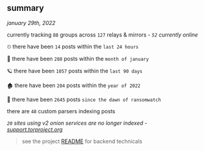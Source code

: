 
## summary
_january 29th, 2022_

currently tracking `88` groups across `127` relays & mirrors - _`52` currently online_

⏲ there have been `14` posts within the `last 24 hours`

🦈 there have been `288` posts within the `month of january`

🪐 there have been `1057` posts within the `last 90 days`

🏚 there have been `284` posts within the `year of 2022`

🦕 there have been `2645` posts `since the dawn of ransomwatch`

there are `48` custom parsers indexing posts

_`20` sites using v2 onion services are no longer indexed - [support.torproject.org](https://support.torproject.org/onionservices/v2-deprecation/)_

> see the project [README](https://github.com/thetanz/ransomwatch#ransomwatch--) for backend technicals
